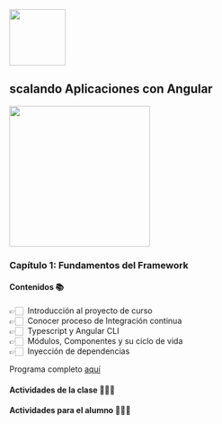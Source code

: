 <img src="https://res.cloudinary.com/boolean-spa/image/upload/v1591158800/logo_vayedu.svg" width=100> 

## scalando Aplicaciones con Angular

<img src="https://cdn.statically.io/gh/booleancl/boolean-core/24dade94/src/img/draws/draw_angular.png" width=250 align="center"> 

### Capítulo 1: Fundamentos del Framework

#### Contenidos :books:
👉🏻 &nbsp;Introducción al proyecto de curso<br/>
👉🏻 &nbsp;Conocer proceso de Integración continua<br/>
👉🏻 &nbsp;Typescript y Angular CLI<br/>
👉🏻 &nbsp;Módulos, Componentes y su ciclo de vida<br/>
👉🏻 &nbsp;Inyección de dependencias<br/>

Programa completo [aquí](https://drive.google.com/open?id=1OebQneE4YssHEIT6IB-jbGms0PL6odKP)

#### Actividades de la clase 🧑🏻‍🏫

#### Actividades para el alumno 👨🏻‍💻
